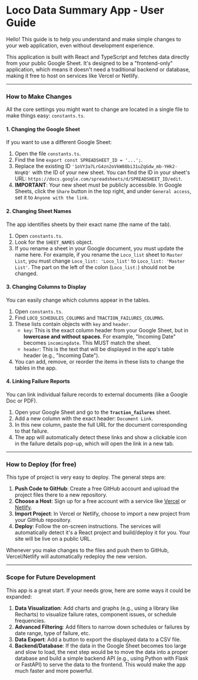 
# Loco Data Summary App - User Guide

Hello! This guide is to help you understand and make simple changes to your web application, even without development experience.

This application is built with React and TypeScript and fetches data directly from your public Google Sheet. It's designed to be a "frontend-only" application, which means it doesn't need a traditional backend or database, making it free to host on services like Vercel or Netlify.

---

### How to Make Changes

All the core settings you might want to change are located in a single file to make things easy: `constants.ts`.

#### 1. Changing the Google Sheet

If you want to use a different Google Sheet:
1.  Open the file `constants.ts`.
2.  Find the line `export const SPREADSHEET_ID = '...';`.
3.  Replace the existing ID `'1oVY3a7LrG4zn2oVkW88bi31uZqGdw_mb-YHk2-NVqKQ'` with the ID of your new sheet. You can find the ID in your sheet's URL: `https://docs.google.com/spreadsheets/d/SPREADSHEET_ID/edit`.
4.  **IMPORTANT**: Your new sheet must be publicly accessible. In Google Sheets, click the `Share` button in the top right, and under `General access`, set it to `Anyone with the link`.

#### 2. Changing Sheet Names

The app identifies sheets by their exact name (the name of the tab).
1.  Open `constants.ts`.
2.  Look for the `SHEET_NAMES` object.
3.  If you rename a sheet in your Google document, you must update the name here. For example, if you rename the `Loco_list` sheet to `Master List`, you must change `Loco_list: 'Loco_list'` to `Loco_list: 'Master List'`. The part on the left of the colon (`Loco_list:`) should not be changed.

#### 3. Changing Columns to Display

You can easily change which columns appear in the tables.
1.  Open `constants.ts`.
2.  Find `LOCO_SCHEDULES_COLUMNS` and `TRACTION_FAILURES_COLUMNS`.
3.  These lists contain objects with `key` and `header`.
    *   `key`: This is the exact column header from your Google Sheet, but in **lowercase and without spaces**. For example, "Incoming Date" becomes `incomingdate`. This MUST match the sheet.
    *   `header`: This is the text that will be displayed in the app's table header (e.g., "Incoming Date").
4.  You can add, remove, or reorder the items in these lists to change the tables in the app.

#### 4. Linking Failure Reports

You can link individual failure records to external documents (like a Google Doc or PDF).
1.  Open your Google Sheet and go to the **`Traction_failures`** sheet.
2.  Add a new column with the exact header: `Document Link`.
3.  In this new column, paste the full URL for the document corresponding to that failure.
4.  The app will automatically detect these links and show a clickable icon in the failure details pop-up, which will open the link in a new tab.

---

### How to Deploy (for free)

This type of project is very easy to deploy. The general steps are:
1.  **Push Code to GitHub**: Create a free GitHub account and upload the project files there to a new repository.
2.  **Choose a Host**: Sign up for a free account with a service like [Vercel](https://vercel.com) or [Netlify](https://netlify.com).
3.  **Import Project**: In Vercel or Netlify, choose to import a new project from your GitHub repository.
4.  **Deploy**: Follow the on-screen instructions. The services will automatically detect it's a React project and build/deploy it for you. Your site will be live on a public URL.

Whenever you make changes to the files and push them to GitHub, Vercel/Netlify will automatically redeploy the new version.

---

### Scope for Future Development

This app is a great start. If your needs grow, here are some ways it could be expanded:

1.  **Data Visualization**: Add charts and graphs (e.g., using a library like Recharts) to visualize failure rates, component issues, or schedule frequencies.
2.  **Advanced Filtering**: Add filters to narrow down schedules or failures by date range, type of failure, etc.
3.  **Data Export**: Add a button to export the displayed data to a CSV file.
4.  **Backend/Database**: If the data in the Google Sheet becomes too large and slow to load, the next step would be to move the data into a proper database and build a simple backend API (e.g., using Python with Flask or FastAPI) to serve the data to the frontend. This would make the app much faster and more powerful.